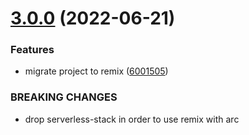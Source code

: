 # [3.0.0](https://github.com/rfoel/rfoel.dev/compare/v2.3.1...v3.0.0) (2022-06-21)


### Features

* migrate project to remix ([6001505](https://github.com/rfoel/rfoel.dev/commit/600150519d5e01191998b95fe83d86a523c73388))


### BREAKING CHANGES

* drop serverless-stack in order to use remix with arc
